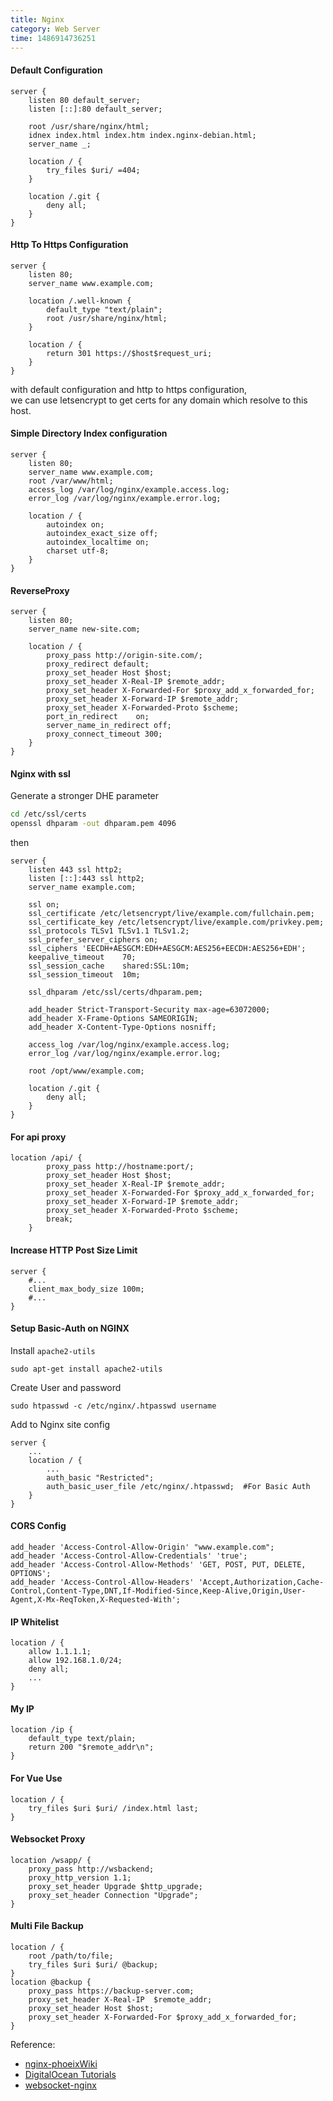 ```yaml
---
title: Nginx
category: Web Server
time: 1486914736251
---
```


#### Default Configuration
```nginx
server {
    listen 80 default_server;
    listen [::]:80 default_server;

    root /usr/share/nginx/html;
    idnex index.html index.htm index.nginx-debian.html;
    server_name _;

    location / {
        try_files $uri/ =404;
    }

    location /.git {
        deny all;
    }
}
```
#### Http To Https Configuration
```nginx
server {
    listen 80;
    server_name www.example.com;

	location /.well-known {
	    default_type "text/plain";
   		root /usr/share/nginx/html; 
    }

	location / {
        return 301 https://$host$request_uri;
	}
}
```
with default configuration and http to https configuration,  
we can use letsencrypt to get certs for any domain which resolve to this host.

#### Simple Directory Index configuration
```nginx
server {
    listen 80;
    server_name www.example.com;
    root /var/www/html;
    access_log /var/log/nginx/example.access.log;
    error_log /var/log/nginx/example.error.log;

    location / {
        autoindex on;
        autoindex_exact_size off;
        autoindex_localtime on;
        charset utf-8;
    }
}
```

#### ReverseProxy
```nginx
server {
    listen 80;
    server_name new-site.com;

    location / {
        proxy_pass http://origin-site.com/;
        proxy_redirect default;
        proxy_set_header Host $host;
        proxy_set_header X-Real-IP $remote_addr;
        proxy_set_header X-Forwarded-For $proxy_add_x_forwarded_for;
        proxy_set_header X-Forward-IP $remote_addr;
        proxy_set_header X-Forwarded-Proto $scheme;
        port_in_redirect    on;
        server_name_in_redirect off;
        proxy_connect_timeout 300;
    }
}
```

#### Nginx with ssl
Generate a stronger DHE parameter

```bash
cd /etc/ssl/certs
openssl dhparam -out dhparam.pem 4096
```

then 

```nginx
server {
    listen 443 ssl http2;
    listen [::]:443 ssl http2;
    server_name example.com;

    ssl on;
    ssl_certificate /etc/letsencrypt/live/example.com/fullchain.pem;
    ssl_certificate_key /etc/letsencrypt/live/example.com/privkey.pem;
    ssl_protocols TLSv1 TLSv1.1 TLSv1.2;
    ssl_prefer_server_ciphers on;
    ssl_ciphers 'EECDH+AESGCM:EDH+AESGCM:AES256+EECDH:AES256+EDH';
    keepalive_timeout    70;
    ssl_session_cache    shared:SSL:10m;
    ssl_session_timeout  10m;

    ssl_dhparam /etc/ssl/certs/dhparam.pem;

    add_header Strict-Transport-Security max-age=63072000;
    add_header X-Frame-Options SAMEORIGIN;
    add_header X-Content-Type-Options nosniff;

    access_log /var/log/nginx/example.access.log;
    error_log /var/log/nginx/example.error.log;

    root /opt/www/example.com;

    location /.git {
        deny all;
    }
}
```

#### For api proxy
```nginx
location /api/ {
		proxy_pass http://hostname:port/;
		proxy_set_header Host $host;
        proxy_set_header X-Real-IP $remote_addr;
        proxy_set_header X-Forwarded-For $proxy_add_x_forwarded_for;
        proxy_set_header X-Forward-IP $remote_addr;
        proxy_set_header X-Forwarded-Proto $scheme;
		break;
	}

```

#### Increase HTTP Post Size Limit
```nginx
server {
    #...
    client_max_body_size 100m;
    #...
}
```

#### Setup Basic-Auth on NGINX
Install `apache2-utils`

```shell
sudo apt-get install apache2-utils
```

Create User and password

```shell
sudo htpasswd -c /etc/nginx/.htpasswd username
```

Add to Nginx site config

```nginx
server {
    ...
    location / {
        ...
        auth_basic "Restricted";
        auth_basic_user_file /etc/nginx/.htpasswd;  #For Basic Auth
    }
}
```

#### CORS Config
```nginx
add_header 'Access-Control-Allow-Origin' "www.example.com";
add_header 'Access-Control-Allow-Credentials' 'true';
add_header 'Access-Control-Allow-Methods' 'GET, POST, PUT, DELETE, OPTIONS';
add_header 'Access-Control-Allow-Headers' 'Accept,Authorization,Cache-Control,Content-Type,DNT,If-Modified-Since,Keep-Alive,Origin,User-Agent,X-Mx-ReqToken,X-Requested-With'; 
```

#### IP Whitelist

```nginx
location / {
    allow 1.1.1.1;  
    allow 192.168.1.0/24;  
    deny all; 
    ...
}
```

#### My IP

```nginx
location /ip {
	default_type text/plain;
	return 200 "$remote_addr\n";
}
```

#### For Vue Use

```nginx
location / {
	try_files $uri $uri/ /index.html last;
}
```

#### Websocket Proxy

```nginx
location /wsapp/ {
    proxy_pass http://wsbackend;
    proxy_http_version 1.1;
    proxy_set_header Upgrade $http_upgrade;
    proxy_set_header Connection "Upgrade";
}
```

#### Multi File Backup

```nginx
location / {
    root /path/to/file;
    try_files $uri $uri/ @backup;
}
location @backup {
    proxy_pass https://backup-server.com;
    proxy_set_header X-Real-IP  $remote_addr;
    proxy_set_header Host $host;
    proxy_set_header X-Forwarded-For $proxy_add_x_forwarded_for;
}
```



Reference:

+ [nginx-phoeixWiki](https://wiki.phoenixlzx.com/page/NGINX/)
+ [DigitalOcean Tutorials](https://www.digitalocean.com/community/tutorials/how-to-set-up-password-authentication-with-nginx-on-ubuntu-14-04)
+ [websocket-nginx](https://www.nginx.com/blog/websocket-nginx/)


